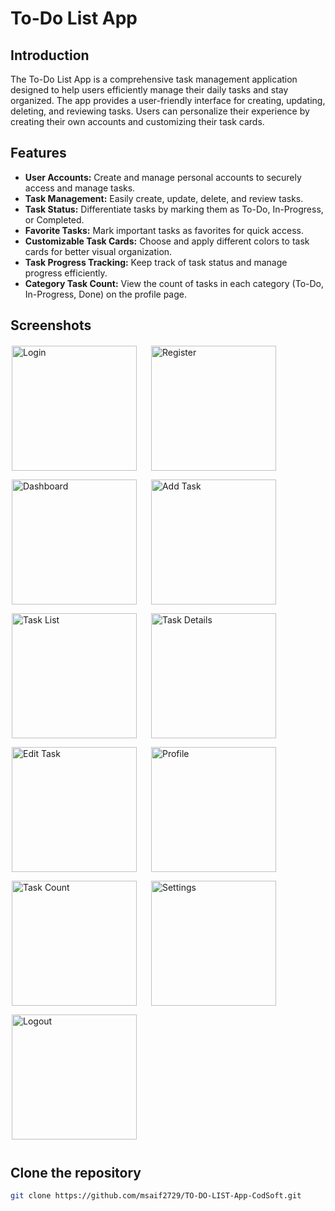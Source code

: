 # To-Do List App

## Introduction
The To-Do List App is a comprehensive task management application designed to help users efficiently manage their daily tasks and stay organized. The app provides a user-friendly interface for creating, updating, deleting, and reviewing tasks. Users can personalize their experience by creating their own accounts and customizing their task cards.

## Features

- **User Accounts:** Create and manage personal accounts to securely access and manage tasks.
- **Task Management:** Easily create, update, delete, and review tasks.
- **Task Status:** Differentiate tasks by marking them as To-Do, In-Progress, or Completed.
- **Favorite Tasks:** Mark important tasks as favorites for quick access.
- **Customizable Task Cards:** Choose and apply different colors to task cards for better visual organization.
- **Task Progress Tracking:** Keep track of task status and manage progress efficiently.
- **Category Task Count:** View the count of tasks in each category (To-Do, In-Progress, Done) on the profile page.

## Screenshots

<img src="https://github.com/user-attachments/assets/710fbcfe-4457-4cec-93f2-ae9d28e552a7" alt="Login" width="200" style="border: 2px solid #FF000000; margin-right: 15px; margin-bottom: 10px;">
<img src="https://github.com/user-attachments/assets/4d8f130d-2408-4764-a246-fdaf4eb62f6c" alt="Register" width="200" style="border: 2px solid #FF000000; margin-right: 15px; margin-bottom: 10px;">
<img src="https://github.com/user-attachments/assets/445e8daf-b8d0-4afd-b66d-e7155cea2add" alt="Dashboard" width="200" style="border: 2px solid #FF000000; margin-right: 15px; margin-bottom: 10px;">
<img src="https://github.com/user-attachments/assets/39cdff4a-2f08-4030-b54f-a8661a8dbb8f" alt="Add Task" width="200" style="border: 2px solid #FF000000; margin-right: 15px; margin-bottom: 10px;">
<img src="https://github.com/user-attachments/assets/2ca6532c-1201-4b71-b829-5234038bf8dd" alt="Task List" width="200" style="border: 2px solid #FF000000; margin-right: 15px; margin-bottom: 10px;">
<img src="https://github.com/user-attachments/assets/d628077f-5f1a-44ea-9fe7-a51227f2cd93" alt="Task Details" width="200" style="border: 2px solid #FF000000; margin-right: 15px; margin-bottom: 10px;">
<img src="https://github.com/user-attachments/assets/be57d9b6-a29e-4fed-8395-c0f8f2e2a59e" alt="Edit Task" width="200" style="border: 2px solid #FF000000; margin-right: 15px; margin-bottom: 10px;">
<img src="https://github.com/user-attachments/assets/b336ce11-2cbc-4677-b8c7-1bfe7aefb35a" alt="Profile" width="200" style="border: 2px solid #FF000000; margin-right: 15px; margin-bottom: 10px;">
<img src="https://github.com/user-attachments/assets/4d0f2a33-522b-4337-9435-ef685edb6e23" alt="Task Count" width="200" style="border: 2px solid #FF000000; margin-right: 15px; margin-bottom: 10px;">
<img src="https://github.com/user-attachments/assets/5641604d-8e03-4531-bd80-540fa3158b7a" alt="Settings" width="200" style="border: 2px solid #FF000000; margin-right: 15px; margin-bottom: 10px;">
<img src="https://github.com/user-attachments/assets/5163016d-3fba-46f0-a6e1-783bbdbcc1c0" alt="Logout" width="200" style="border: 2px solid #0000; margin-right: 15px; margin-bottom: 10px;">


## Clone the repository
 ```bash
 git clone https://github.com/msaif2729/TO-DO-LIST-App-CodSoft.git
